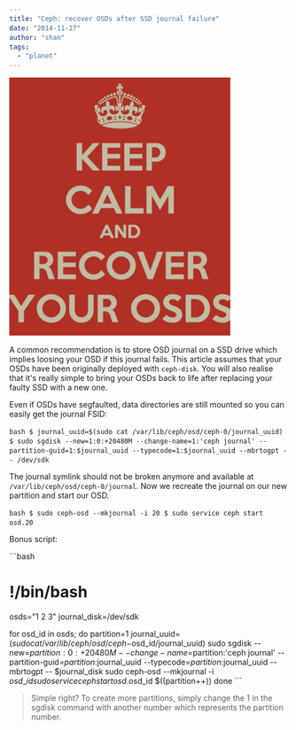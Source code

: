 ```yaml
---
title: "Ceph: recover OSDs after SSD journal failure"
date: "2014-11-27"
author: "shan"
tags: 
  - "planet"
---
```


![](images/ceph-recover-osd-ssd-journal.jpg "Ceph: recover OSDs after SSD journal failure")

A common recommendation is to store OSD journal on a SSD drive which implies loosing your OSD if this journal fails. This article assumes that your OSDs have been originally deployed with `ceph-disk`. You will also realise that it's really simple to bring your OSDs back to life after replacing your faulty SSD with a new one.

Even if OSDs have segfaulted, data directories are still mounted so you can easily get the journal FSID:

`bash $ journal_uuid=$(sudo cat /var/lib/ceph/osd/ceph-0/journal_uuid) $ sudo sgdisk --new=1:0:+20480M --change-name=1:'ceph journal' --partition-guid=1:$journal_uuid --typecode=1:$journal_uuid --mbrtogpt -- /dev/sdk`

The journal symlink should not be broken anymore and available at `/var/lib/ceph/osd/ceph-0/journal`. Now we recreate the journal on our new partition and start our OSD.

`bash $ sudo ceph-osd --mkjournal -i 20 $ sudo service ceph start osd.20`

Bonus script:

\`\`\`bash

# !/bin/bash

osds="1 2 3" journal\_disk=/dev/sdk

for osd\_id in osds; do partition=1 journal\_uuid=$(sudo cat /var/lib/ceph/osd/ceph-$osd\_id/journal\_uuid) sudo sgdisk --new=$partition:0:+20480M --change-name=$partition:'ceph journal' --partition-guid=$partition:$journal\_uuid --typecode=$partition:$journal\_uuid --mbrtogpt -- $journal\_disk sudo ceph-osd --mkjournal -i $osd\_id sudo service ceph start osd.$osd\_id $((partition++)) done \`\`\`

  

> Simple right? To create more partitions, simply change the 1 in the sgdisk command with another number which represents the partition number.
